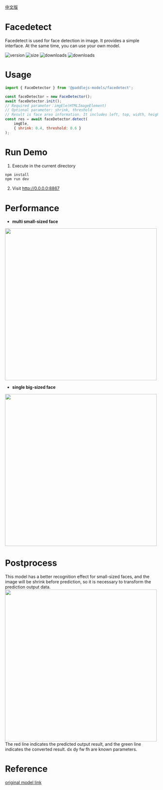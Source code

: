 [中文版](./README_cn.md)

# Facedetect

Facedetect is used for face detection in image. It provides a simple interface. At the same time, you can use your own model.

<img src="https://img.shields.io/npm/v/@paddlejs-models/facedetect?color=success" alt="version"> <img src="https://img.shields.io/bundlephobia/min/@paddlejs-models/facedetect" alt="size"> <img src="https://img.shields.io/npm/dm/@paddlejs-models/facedetect?color=orange" alt="downloads"> <img src="https://img.shields.io/npm/dt/@paddlejs-models/facedetect" alt="downloads">

# Usage

```js
import { FaceDetector } from '@paddlejs-models/facedetect';

const faceDetector = new FaceDetector();
await faceDetector.init();
// Required parameter：imgEle(HTMLImageElement)
// Optional parameter: shrink, threshold
// Result is face area information. It includes left, top, width, height, confidence
const res = await faceDetector.detect(
    imgEle,
    { shrink: 0.4, threshold: 0.6 }
);
```

# Run Demo
1. Execute in the current directory
``` bash
npm install
npm run dev
```
2. Visit http://0.0.0.0:8867 

# Performance
+ **multi small-sized face**  
<img width="500"  src="https://mms-voice-fe.cdn.bcebos.com/pdmodel/face/detection/pic/small.png"/>

+ **single big-sized face**  
<img width="500"  src="https://mms-voice-fe.cdn.bcebos.com/pdmodel/face/detection/pic/big.png"/>

# Postprocess
This model has a better recognition effect for small-sized faces, and the image will be shrink before prediction, so it is necessary to transform the prediction output data.  
<img width="500"  src="https://mms-voice-fe.cdn.bcebos.com/pdmodel/face/detection/pic/example.png"/>  
The red line indicates the predicted output result, and the green line indicates the converted result. dx dy fw fh are known parameters.

# Reference
[original model link](https://github.com/PaddlePaddle/PaddleHub/tree/release/v2.2/modules/image/face_detection/pyramidbox_lite_mobile)